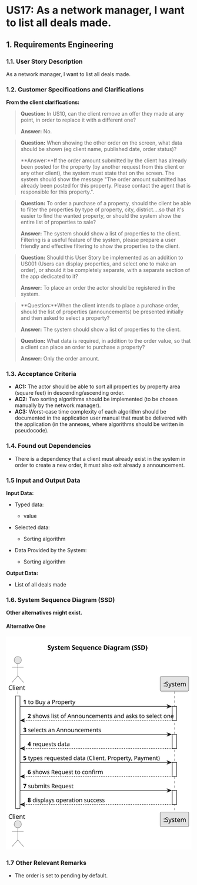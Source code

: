 # US17: As a network manager, I want to list all deals made. 

## 1. Requirements Engineering


### 1.1. User Story Description

As a network manager, I want to list all deals made.


### 1.2. Customer Specifications and Clarifications 

**From the client clarifications:**

> **Question:** In US10, can the client remove an offer they made at any point, 
> in order to replace it with a different one?
>  
> **Answer:**   No.


> **Question:** When showing the other order on the screen, what data should be shown 
> (eg client name, published date, order status)?
>
> **Answer:**If the order amount submitted by the client has already been posted for the property
> (by another request from this client or any other client), the system must state that on the screen.
> The system should show the message "The order amount submitted has already been posted for this property.
> Please contact the agent that is responsible for this property.".

> **Question:** To order a purchase of a property, should the client be able to filter the properties by type
> of property, city, district....so that it's easier to find the wanted property, or should the system show 
> the entire list of properties to sale?
> 
> **Answer:** The system should show a list of properties to the client. Filtering is a useful feature 
> of the system, please prepare a user friendly and effective filtering to show the properties to the client.

> **Question:** Should this User Story be implemented as an addition to US001 (Users can display properties, 
> and select one to make an order), or should it be completely separate, with a separate section of the app 
> dedicated to it?
> 
> **Answer:** To place an order the actor should be registered in the system.

> **Question:**When the client intends to place a purchase order, should the list of properties (announcements)
> be presented initially and then asked to select a property?
> 
> **Answer:**  The system should show a list of properties to the client.


> **Question:** What data is required, in addition to the order value, so that a client can place an
> order to purchase a property?
>
> **Answer:** Only the order amount.

### 1.3. Acceptance Criteria

* **AC1:** The actor should be able to sort all properties by property area (square feet)
  in descending/ascending order.
* **AC2:** Two sorting algorithms should be implemented (to be chosen manually by
  the network manager).
* **AC3:**  Worst-case time complexity of each algorithm should be documented in the
  application user manual that must be delivered with the application (in the
  annexes, where algorithms should be written in pseudocode).
### 1.4. Found out Dependencies

* There is a dependency that a client must already exist in the system in order 
to create a new order, it must also exit already a announcement.

### 1.5 Input and Output Data


**Input Data:**

* Typed data:
    * value
	
* Selected data:
	* Sorting algorithm
  
 * Data Provided by the System:
   * Sorting algorithm

**Output Data:**

* List of all deals made


### 1.6. System Sequence Diagram (SSD)

**Other alternatives might exist.**

#### Alternative One

![Sequence Diagram- Alternative One](svg/us010-Sequence-diagram-alternative-one.svg)



### 1.7 Other Relevant Remarks

* The order is set to pending by default.